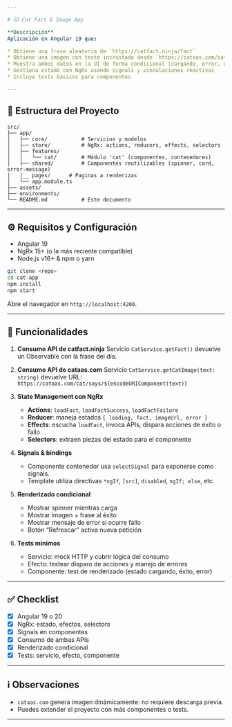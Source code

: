 ```yaml
---

# 🐱 Cat Fact & Image App

**Descripción**
Aplicación en Angular 19 que:

* Obtiene una frase aleatoria de `https://catfact.ninja/fact`
* Obtiene una imagen con texto incrustado desde `https://cataas.com/cat/says/{text}`
* Muestra ambos datos en la UI de forma condicional (cargando, error, éxito)
* Gestiona estado con NgRx usando signals y vinculaciones reactivas
* Incluye tests básicos para componentes

---
```


## 📁 Estructura del Proyecto

```
src/
├── app/
│   ├── core/           # Servicios y modelos
│   ├── store/          # NgRx: actions, reducers, effects, selectors
│   ├── features/
│   │   └── cat/        # Módulo 'cat' (componentes, contenedores)
│   ├── shared/         # Componentes reutilizables (spinner, card, error-message)
|   |__ pages/		# Paginas a renderizas
│   └── app.module.ts
├── assets/
├── environments/
└── README.md           # Este documento
```

---

## ⚙️ Requisitos y Configuración

* Angular 19
* NgRx 15+ (o la más reciente compatible)
* Node.js v16+ & npm o yarn

```bash
git clone <repo>
cd cat-app
npm install
npm start
```

Abre el navegador en `http://localhost:4200`.

---

## 🧩 Funcionalidades

1. **Consumo API de catfact.ninja**
   Servicio `CatService.getFact()` devuelve un Observable con la frase del día.

2. **Consumo API de cataas.com**
   Servicio `CatService.getCatImage(text: string)` devuelve URL:
   `https://cataas.com/cat/says/${encodeURIComponent(text)}`

3. **State Management con NgRx**

   * **Actions**: `loadFact`, `loadFactSuccess`, `loadFactFailure`
   * **Reducer**: maneja estados `{ loading, fact, imageUrl, error }`
   * **Effects**: escucha `loadFact`, invoca APIs, dispara acciones de éxito o fallo
   * **Selectors**: extraen piezas del estado para el componente

4. **Signals & bindings**

   * Componente contenedor usa `selectSignal` para exponerse como signals.
   * Template utiliza directivas `*ngIf`, `[src]`, `disabled`, `ngIf; else`, etc.

5. **Renderizado condicional**

   * Mostrar spinner mientras carga
   * Mostrar imagen + frase al éxito
   * Mostrar mensaje de error si ocurre fallo
   * Botón “Refrescar” activa nueva petición

6. **Tests mínimos**

   * Servicio: mock HTTP y cubrir lógica del consumo
   * Efecto: testear disparo de acciones y manejo de errores
   * Componente: test de renderizado (estado cargando, éxito, error)

---


## ✅ Checklist

* [x] Angular 19 o 20
* [x] NgRx: estado, efectos, selectors
* [x] Signals en componentes
* [x] Consumo de ambas APIs
* [x] Renderizado condicional
* [x] Tests: servicio, efecto, componente

---

## ℹ️ Observaciones

* `cataas.com` genera imagen dinámicamente: no requiere descarga previa.
* Puedes extender el proyecto con más componentes o tests.

---

